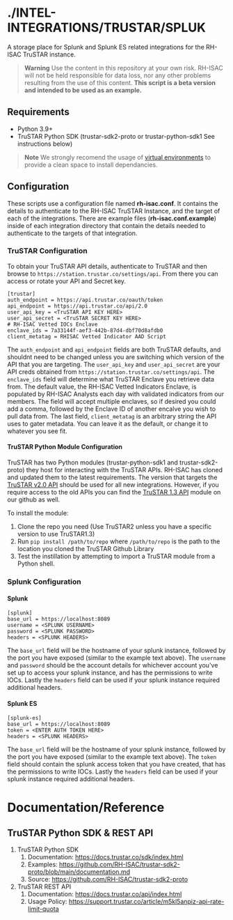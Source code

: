 # ./INTEL-INTEGRATIONS/TRUSTAR/SPLUK 
A storage place for Splunk and Splunk ES related integrations for the RH-ISAC TruSTAR instance.

> **Warning**
> Use the content in this repository at your own risk. RH-ISAC will not be held responsible for data loss, nor any other problems resulting from the use of this content. **This script is a beta version and intended to be used as an example.**

## Requirements
- Python 3.9+
- TruSTAR Python SDK (trustar-sdk2-proto or trustar-python-sdk1 See instructions below)

> **Note**
> We strongly recomend the usage of [virtual environments](https://docs.python.org/3/library/venv.html) to provide a clean space to install dependancies.

## Configuration
These scripts use a configuration file named **rh-isac.conf**. It contains the details to authenticate to the RH-ISAC TruSTAR Instance, and the target of each of the integrations. There are example files (**rh-isac.conf.example**) inside of each integration directory that contain the details needed to authenticate to the targets of that integration. 

### TruSTAR Configuration
To obtain your TruSTAR API details, authenticate to TruSTAR and then browse to `https://station.trustar.co/settings/api`. From there you can access or rotate your API and Secret key. 

```
[trustar]
auth_endpoint = https://api.trustar.co/oauth/token
api_endpoint = https://api.trustar.co/api/2.0
user_api_key = <TruSTAR API KEY HERE>
user_api_secret = <TruSTAR SECRET KEY HERE>
# RH-ISAC Vetted IOCs Enclave
enclave_ids = 7a33144f-aef3-442b-87d4-dbf70d8afdb0
client_metatag = RHISAC Vetted Indicator AAD Script
```

The `auth_endpoint` and `api_endpoint` fields are both TruSTAR defaults, and shouldnt need to be changed unless you are switching which version of the API that you are targeting. The `user_api_key` and `user_api_secret` are your API creds obtained from `https://station.trustar.co/settings/api`. The `enclave_ids` field will determine what TruSTAR Enclave you retrieve data from. The default value, the RH-ISAC Vetted Indicators Enclave, is populated by RH-ISAC Analysts each day with validated indicators from our members. The field will accept multiple enclaves, so if desired you could add a comma, followed by the Enclave ID of another encalve you wish to pull data from. The last field, `client_metatag` is an arbitrary string the API uses to gater metadata. You can leave it as the default, or change it to whatever you see fit. 

#### TruSTAR Python Module Configuration
TruSTAR has two Python modules (trustar-python-sdk1 and trustar-sdk2-proto) they host for interacting with the TruSTAR APIs. RH-ISAC has cloned and updated them to the latest requirements. The version that targets the [TruSTAR v2.0 API](https://github.com/RH-ISAC/trustar-sdk2-proto) should be used for all new integrations. However, if you require access to the old APIs you can find the [TruSTAR 1.3 API](https://github.com/RH-ISAC/trustar-python-sdk1) module on our github as well.

To install the module:
1. Clone the repo you need (Use TruSTAR2 unless you have a specific version to use TruSTAR1.3)
2. Run `pip install /path/to/repo` where `/path/to/repo` is the path to the location you cloned the TruSTAR Github Library
3. Test the instillation by attempting to import a TruSTAR module from a Python shell.

### Splunk Configuration
#### Splunk
```
[splunk]
base_url = https://localhost:8089
username = <SPLUNK USERNAME>
password = <SPLUNK PASSWORD>
headers = <SPLUNK HEADERS>
```
The `base_url` field will be the hostname of your splunk instance, followed by the port you have exposed (similar to the example text above). The `username` and `password` should be the account details for whichever account you've set up to access your splunk instance, and has the permissions to write IOCs. Lastly the `headers` field can be used if your splunk instance required additional headers.

#### Splunk ES
```
[splunk-es]
base_url = https://localhost:8089
token = <ENTER AUTH TOKEN HERE>
headers = <SPLUNK HEADERS>
```
The `base_url` field will be the hostname of your splunk instance, followed by the port you have exposed (similar to the example text above). The `token` field should contain the splunk access token that you have created, that has the permissions to write IOCs. Lastly the `headers` field can be used if your splunk instance required additional headers.


# Documentation/Reference
## TruSTAR Python SDK & REST API
1. TruSTAR Python SDK
   1. Documentation: https://docs.trustar.co/sdk/index.html
   2. Examples: https://github.com/RH-ISAC/trustar-sdk2-proto/blob/main/documentation.md
   3. Source: https://github.com/RH-ISAC/trustar-sdk2-proto
2. TruSTAR REST API
   1. Documentation: https://docs.trustar.co/api/index.html
   2. Usage Policy: https://support.trustar.co/article/m5kl5anpiz-api-rate-limit-quota